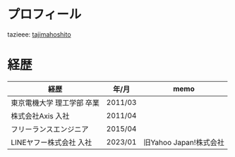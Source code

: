 # プロフィール
tazieee: [tajimahoshito](https://x.com/tajimahoshito)

# 経歴
| 経歴 | 年/月 | memo |
|---|---|---|
| 東京電機大学 理工学部 卒業       | 2011/03        |          |
| 株式会社Axis 入社     | 2011/04      |        |
| フリーランスエンジニア     | 2015/04      |        |
| LINEヤフー株式会社 入社     | 2023/01      | 旧Yahoo Japan!株式会社       |
